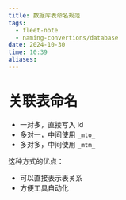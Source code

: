 ```yaml
---
title: 数据库表命名规范
tags:
  - fleet-note
  - naming-convertions/database
date: 2024-10-30
time: 10:39
aliases:
---
```


# 关联表命名

* 一对多，直接写入 id
* 多对一，中间使用 `_mto_`
* 多对多，中间使用 `_mtm_`

这种方式的优点：
* 可以直接表示表关系
* 方便工具自动化
